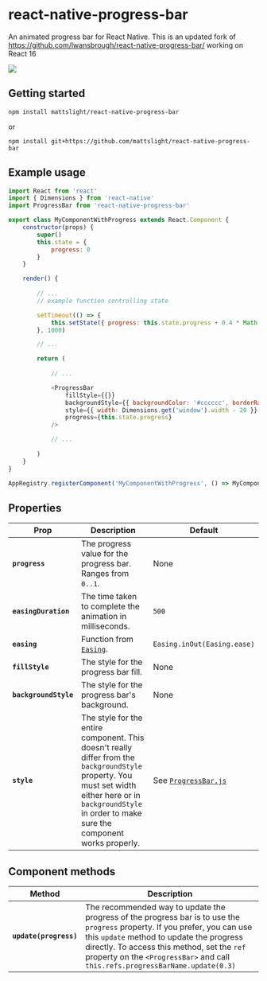 # react-native-progress-bar

An animated progress bar for React Native. This is an updated fork of https://github.com/lwansbrough/react-native-progress-bar/ working on React 16

![](https://i.imgur.com/EGufppz.gif)

## Getting started

`npm install mattslight/react-native-progress-bar`

or

`npm install git+https://github.com/mattslight/react-native-progress-bar`


## Example usage

```javascript
import React from 'react'
import { Dimensions } from 'react-native'
import ProgressBar from 'react-native-progress-bar'

export class MyComponentWithProgress extends React.Component {
	constructor(props) {
		super()
		this.state = {
			progress: 0
		}
	}

	render() {
  
		// ...
		// example function controlling state

		setTimeout(() => {
			this.setState({ progress: this.state.progress + 0.4 * Math.random() }).bind(this)
		}, 1000)

		// ...

		return (
    
			// ...

			<ProgressBar
				fillStyle={{}}
				backgroundStyle={{ backgroundColor: '#cccccc', borderRadius: 2 }}
				style={{ width: Dimensions.get('window').width - 20 }}
				progress={this.state.progress}
			/>

			// ...
      
		)
	}
}

AppRegistry.registerComponent('MyComponentWithProgress', () => MyComponentWithProgress);
```

## Properties

| Prop | Description | Default |
|---|---|---|
|**`progress`**|The progress value for the progress bar. Ranges from `0..1`.|None|
|**`easingDuration`**|The time taken to complete the animation in milliseconds.|`500`|
|**`easing`**|Function from [`Easing`](https://github.com/facebook/react-native/blob/master/Libraries/Animation/Animated/Easing.js).|`Easing.inOut(Easing.ease)`|
|**`fillStyle`**|The style for the progress bar fill.|None|
|**`backgroundStyle `**|The style for the progress bar's background.|None|
|**`style `**|The style for the entire component. This doesn't really differ from the `backgroundStyle` property. You must set width either here or in `backgroundStyle` in order to make sure the component works properly.|See [`ProgressBar.js`](https://github.com/lwansbrough/react-native-progress-bar/blob/master/ProgressBar.js)|

## Component methods
| Method | Description |
|---|---|
| **`update(progress)`** | The recommended way to update the progress of the progress bar is to use the `progress` property. If you prefer, you can use this `update` method to update the progress directly. To access this method, set the `ref` property on the `<ProgressBar>` and call `this.refs.progressBarName.update(0.3)` |
